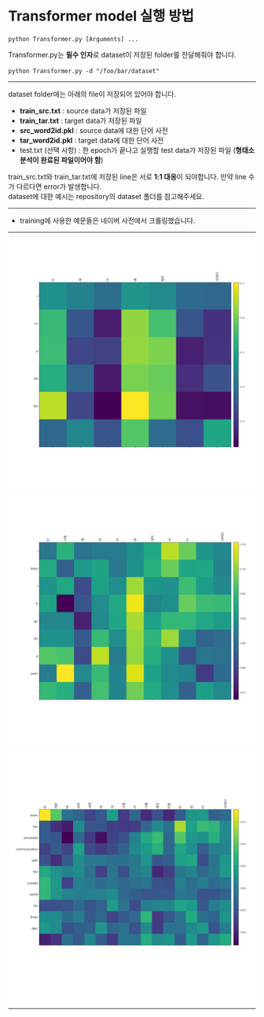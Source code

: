 # Transformer model 실행 방법

`python Transformer.py [Arguments] ...`

Transformer.py는 **필수 인자**로 dataset이 저장된 folder를 전달해줘야 합니다.

`python Transformer.py -d "/foo/bar/dataset"`

---

dataset folder에는 아래의 file이 저장되어 있어야 합니다.

- **train_src.txt** : source data가 저장된 파일
- **train_tar.txt** : target data가 저장된 파일
- **src_word2id.pkl** : source data에 대한 단어 사전
- **tar_word2id.pkl** : target data에 대한 단어 사전
- test.txt (선택 사항) : 한 epoch가 끝나고 실행할 test data가 저장된 파일 (**형태소 분석이 완료된 파일이어야 함**)

train_src.txt와 train_tar.txt에 저장된 line은 서로 **1:1 대응**이 되야합니다. 만약 line 수가 다르다면 error가 발생합니다.  
dataset에 대한 예시는 repository의 dataset 폴더를 참고해주세요.  

---

- training에 사용한 예문들은 네이버 사전에서 크롤링했습니다.

---

![Image1](./result/난_목이_좀_말라/Head-1.png)

![Image2](./result/난_수영을_하러_갈_생각이다/Head-1.png)

![Image3](./result/눈_때문에_외부_세계와의_소통이_사흘_동안_단절되었다/Head-1.png)

---